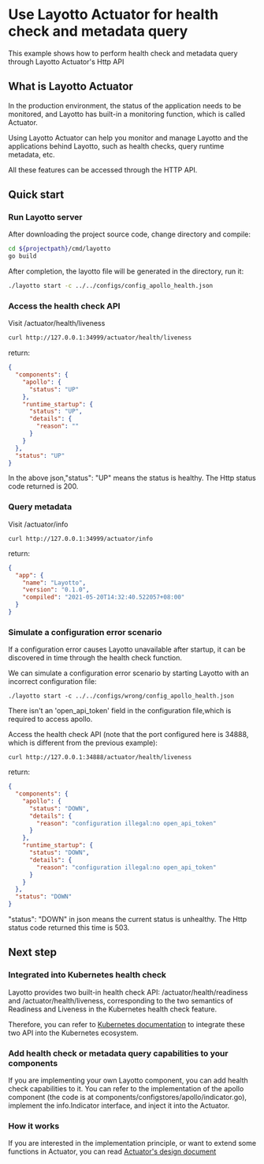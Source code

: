 # Use Layotto Actuator for health check and metadata query

This example shows how to perform health check and metadata query through Layotto Actuator's Http API

## What is Layotto Actuator

In the production environment, the status of the application needs to be monitored, and Layotto has built-in a monitoring function, which is called Actuator. 

Using Layotto Actuator can help you monitor and manage Layotto and the applications behind Layotto, such as health checks, query runtime metadata, etc.

All these features can be accessed through the HTTP API.

## Quick start

### Run Layotto server

After downloading the project source code, change directory and compile:

```bash
cd ${projectpath}/cmd/layotto
go build
```

After completion, the layotto file will be generated in the directory, run it:

```bash
./layotto start -c ../../configs/config_apollo_health.json
```

### Access the health check API

Visit /actuator/health/liveness

```bash
curl http://127.0.0.1:34999/actuator/health/liveness
```

return:

```json
{
  "components": {
    "apollo": {
      "status": "UP"
    },
    "runtime_startup": {
      "status": "UP",
      "details": {
        "reason": ""
      }
    }
  },
  "status": "UP"
}
```

In the above json,"status": "UP" means the status is healthy. The Http status code returned is 200.

### Query metadata

Visit /actuator/info

```shell
curl http://127.0.0.1:34999/actuator/info
```

return:

```json
{
  "app": {
    "name": "Layotto",
    "version": "0.1.0",
    "compiled": "2021-05-20T14:32:40.522057+08:00"
  }
}
```

### Simulate a configuration error scenario

If a configuration error causes Layotto unavailable after startup, it can be discovered in time through the health check function.

We can simulate a configuration error scenario by starting Layotto with an incorrect configuration file:

```shell
./layotto start -c ../../configs/wrong/config_apollo_health.json
```

There isn't an 'open_api_token' field in the configuration file,which is required to access apollo.

Access the health check API (note that the port configured here is 34888, which is different from the previous example):

```shell
curl http://127.0.0.1:34888/actuator/health/liveness
```

return:

```json
{
  "components": {
    "apollo": {
      "status": "DOWN",
      "details": {
        "reason": "configuration illegal:no open_api_token"
      }
    },
    "runtime_startup": {
      "status": "DOWN",
      "details": {
        "reason": "configuration illegal:no open_api_token"
      }
    }
  },
  "status": "DOWN"
}
```

"status": "DOWN" in json means the current status is unhealthy. The Http status code returned this time is 503.

## Next step

### Integrated into Kubernetes health check

Layotto provides two built-in health check API: /actuator/health/readiness and /actuator/health/liveness, corresponding to the two semantics of Readiness and Liveness in the Kubernetes health check feature.

Therefore, you can refer to [Kubernetes documentation](https://kubernetes.io/docs/tasks/configure-pod-container/configure-liveness-readiness-startup-probes/) to integrate these two API into the Kubernetes ecosystem.

### Add health check or metadata query capabilities to your components

If you are implementing your own Layotto component, you can add health check capabilities to it. You can refer to the implementation of the apollo component (the code is at components/configstores/apollo/indicator.go), implement the info.Indicator interface, and inject it into the Actuator.

### How it works

If you are interested in the implementation principle, or want to extend some functions in Actuator, you can read [Actuator's design document](../../design/actuator/actuator-design-doc.md)